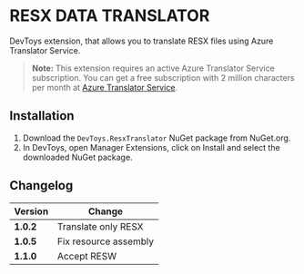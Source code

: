 ﻿# RESX DATA TRANSLATOR

DevToys extension, that allows you to translate RESX files using Azure Translator Service.

> **Note:** This extension requires an active Azure Translator Service subscription. You can get a free subscription with 2 million characters per month at [Azure Translator Service](https://azure.microsoft.com/en-us/services/cognitive-services/translator/).



## Installation
1. Download the `DevToys.ResxTranslator` NuGet package from NuGet.org.
2. In DevToys, open Manager Extensions, click on Install and select the downloaded NuGet package.

## Changelog 


| Version  | Change                |
|---|-----------------------|
| **1.0.2**  | Translate only RESX   |
| **1.0.5**  | Fix resource assembly |
| **1.1.0**  | Accept RESW           |

